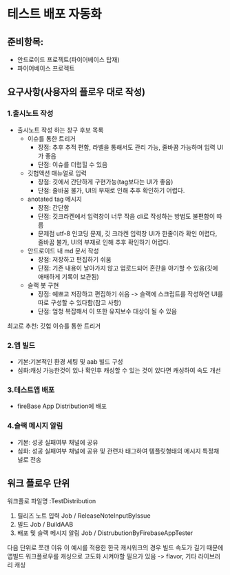 # 테스트 배포 자동화

## 준비항목: 
- 안드로이드 프로젝트(파이어베이스 탑재)
- 파이어베이스 프로젝트

## 요구사항(사용자의 플로우 대로 작성)
### 1.출시노트 작성
- 출시노트 작성 하는 창구 후보 목록
  - 이슈를 통한 트리거
    - 장점: 추후 추적 편함, 라벨을 통해서도 관리 가능, 줄바꿈 가능하며 입력 UI가 좋음
    - 단점: 이슈를 더럽힐 수 있음
  - 깃헙액션 매뉴얼로 입력 
    - 장점: 깃에서 간단하게 구현가능(tag보다는 UI가 좋음)
    - 단점: 줄바꿈 불가, UI의 부재로 인해 추후 확인하기 어렵다.
  - anotated tag 메시지
    - 장점: 간단함
    - 단점: 깃크라켄에서 입력창이 너무 작음 cli로 작성하는 방법도 불편함이 따름
    - 문제점 utf-8 인코딩 문제, 깃 크라켄 입력창 UI가 한줄이라 확인 어렵다, 줄바꿈 불가, UI의 부재로 인해 추후 확인하기 어렵다.
  - 안드로이드 내 md 문서 작성
    - 장점: 저장하고 편집하기 쉬움
    - 단점: 기존 내용이 날아가지 않고 업로드되어 혼란을 야기할 수 있음(깃에 애매하게 기록이 보관됨)
  - 슬랙 봇 구현
    - 장점: 예쁘고 저장하고 편집하기 쉬움 -> 슬랙에 스크립트를 작성하면 UI를 따로 구성할 수 있다함(참고 사항)
    - 단점: 엄청 복잡해서 이 또한 유지보수 대상이 될 수 있음

최고로 추천: 깃헙 이슈를 통한 트리거

### 2.앱 빌드
- 기본:기본적인 환경 세팅 및 aab 빌드 구성
- 심화:캐싱 가능한것이 있나 확인후 캐싱할 수 있는 것이 있다면 캐싱하여 속도 개선
 
### 3.테스트앱 배포
- fireBase App Distribution에 배포

### 4.슬랙 메시지 알림
- 기본: 성공 실패여부 채널에 공유
- 심화: 성공 실패여부 채널에 공유 및 관련자 태그하여 템플릿형태의 메시지 특정채널로 전송


## 워크 플로우 단위
워크플로 파일명 :TestDistribution
1. 릴리즈 노트 입력 Job / ReleaseNoteInputByIssue
2. 빌드 Job / BuildAAB
3. 배포 및 슬랙 메시지 알림 Job / DistrubutionByFirebaseAppTester

다음 단위로 쪼갠 이유
이 예시를 적용한 한국 캐시워크의 경우 빌드 속도가 길기 때문에 앱빌드 워크플로우를 캐싱으로 고도화 시켜야할 필요가 있음 
-> flavor, 기타 라이브러리 캐싱


